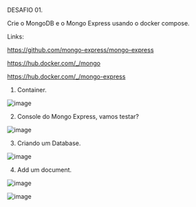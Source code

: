DESAFIO 01.

Crie o MongoDB e o Mongo Express usando o docker compose.

Links:

https://github.com/mongo-express/mongo-express

https://hub.docker.com/_/mongo

https://hub.docker.com/_/mongo-express

1. Container.
 
![image](https://github.com/andreelidio/desafio-profissional-docker/assets/97263573/96a81733-dda6-4fd8-96df-8515d96412ea)


2. Console do Mongo Express, vamos testar?

![image](https://github.com/andreelidio/desafio-profissional-docker/assets/97263573/8bb63578-f19c-4821-a589-8e1d4d3b1b2a)

3. Criando um Database.

![image](https://github.com/andreelidio/desafio-profissional-docker/assets/97263573/e301a23d-e986-4743-ae3b-043ff03c71c5)

4. Add um document.

![image](https://github.com/andreelidio/desafio-profissional-docker/assets/97263573/6abe28b3-adf2-4396-876c-ccae7453c1a4)

![image](https://github.com/andreelidio/desafio-profissional-docker/assets/97263573/dd483c58-b0e5-41d5-8fc1-3b483106f4c0)





